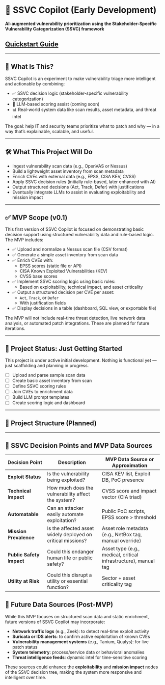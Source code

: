 # 🔐 SSVC Copilot (Early Development)

**AI-augmented vulnerability prioritization using the Stakeholder-Specific Vulnerability Categorization (SSVC) framework**

## [Quickstart Guide](https://github.com/shaun89/ssvc-copilot/blob/main/quickstart.md)

---

## 🧠 What Is This?

SSVC Copilot is an experiment to make vulnerability triage more intelligent and actionable by combining:

- ✅ SSVC decision logic (stakeholder-specific vulnerability categorization)
- 🧠 LLM-based scoring assist (coming soon)
- 📊 Real-world system data like scan results, asset metadata, and threat intel

The goal: help IT and security teams prioritize what to patch and why — in a way that’s explainable, scalable, and useful.

---

## 🛠️ What This Project Will Do

- Ingest vulnerability scan data (e.g., OpenVAS or Nessus)
- Build a lightweight asset inventory from scan metadata
- Enrich CVEs with external data (e.g., EPSS, CISA KEV, CVSS)
- Apply SSVC decision rules (initially rule-based, later enhanced with AI)
- Output structured decisions (Act, Track, Defer) with justifications
- Eventually integrate LLMs to assist in evaluating exploitability and mission impact

- ---

## ✅ MVP Scope (v0.1)

This first version of SSVC Copilot is focused on demonstrating basic decision support using structured vulnerability data and rule-based logic. The MVP includes:

- ✅ Upload and normalize a Nessus scan file (CSV format)
- ✅ Generate a simple asset inventory from scan data
- ✅ Enrich CVEs with:
  - EPSS scores (static file or API)
  - CISA Known Exploited Vulnerabilities (KEV)
  - CVSS base scores
- ✅ Implement SSVC scoring logic using basic rules:
  - Based on exploitability, technical impact, and asset criticality
- ✅ Output a structured decision per CVE per asset:
  - `Act`, `Track`, or `Defer`
  - With justification fields
- ✅ Display decisions in a table (dashboard, SQL view, or exportable file)

The MVP will not include real-time threat detection, live network data analysis, or automated patch integrations. These are planned for future iterations.

---

## 🚧 Project Status: Just Getting Started

This project is under active initial development. Nothing is functional yet — just scaffolding and planning in progress.

- [ ] Upload and parse sample scan data
- [ ] Create basic asset inventory from scan
- [ ] Define SSVC scoring rules
- [ ] Join CVEs to enrichment data
- [ ] Build LLM prompt templates
- [ ] Create scoring logic and dashboard

---

## 📂 Project Structure (Planned)

---

## 🧠 SSVC Decision Points and MVP Data Sources

| Decision Point         | Description                                                                | MVP Data Source or Approximation                                |
|------------------------|----------------------------------------------------------------------------|------------------------------------------------------------------|
| **Exploit Status**     | Is the vulnerability being exploited?                                      | CISA KEV list, Exploit DB, PoC presence                          |
| **Technical Impact**   | How much does the vulnerability affect the system?                         | CVSS score and impact vector (CIA triad)                         |
| **Automatable**        | Can an attacker easily automate exploitation?                              | Public PoC scripts, EPSS score > threshold                       |
| **Mission Prevalence** | Is the affected asset widely deployed on critical missions?                | Asset role metadata (e.g., NetBox tag, manual override)          |
| **Public Safety Impact** | Could this endanger human life or public safety?                         | Asset type (e.g., medical, critical infrastructure), manual tag  |
| **Utility at Risk**    | Could this disrupt a utility or essential function?                        | Sector + asset criticality tag                       
## 🔭 Future Data Sources (Post-MVP)

While this MVP focuses on structured scan data and static enrichment, future versions of SSVC Copilot may incorporate:

- **Network traffic logs** (e.g., Zeek): to detect real-time exploit activity  
- **Suricata or IDS alerts**: to confirm active exploitation of known CVEs  
- **Vulnerability management systems** (e.g., Tanium, Qualys): for live patch status  
- **System telemetry**: process/service data or behavioral anomalies  
- **Threat intelligence feeds**: dynamic intel for time-sensitive scoring  

These sources could enhance the **exploitability** and **mission impact** nodes of the SSVC decision tree, making the system more responsive and intelligent over time.


